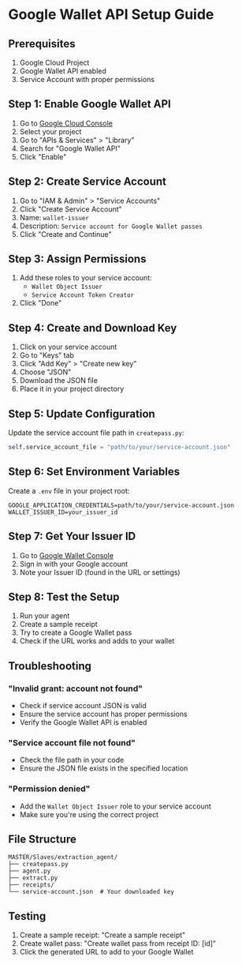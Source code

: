 # Google Wallet API Setup Guide

## Prerequisites
1. Google Cloud Project
2. Google Wallet API enabled
3. Service Account with proper permissions

## Step 1: Enable Google Wallet API
1. Go to [Google Cloud Console](https://console.cloud.google.com/)
2. Select your project
3. Go to "APIs & Services" > "Library"
4. Search for "Google Wallet API"
5. Click "Enable"

## Step 2: Create Service Account
1. Go to "IAM & Admin" > "Service Accounts"
2. Click "Create Service Account"
3. Name: `wallet-issuer`
4. Description: `Service account for Google Wallet passes`
5. Click "Create and Continue"

## Step 3: Assign Permissions
1. Add these roles to your service account:
   - `Wallet Object Issuer`
   - `Service Account Token Creator`
2. Click "Done"

## Step 4: Create and Download Key
1. Click on your service account
2. Go to "Keys" tab
3. Click "Add Key" > "Create new key"
4. Choose "JSON"
5. Download the JSON file
6. Place it in your project directory

## Step 5: Update Configuration
Update the service account file path in `createpass.py`:

```python
self.service_account_file = "path/to/your/service-account.json"
```

## Step 6: Set Environment Variables
Create a `.env` file in your project root:

```env
GOOGLE_APPLICATION_CREDENTIALS=path/to/your/service-account.json
WALLET_ISSUER_ID=your_issuer_id
```

## Step 7: Get Your Issuer ID
1. Go to [Google Wallet Console](https://pay.google.com/business/console/)
2. Sign in with your Google account
3. Note your Issuer ID (found in the URL or settings)

## Step 8: Test the Setup
1. Run your agent
2. Create a sample receipt
3. Try to create a Google Wallet pass
4. Check if the URL works and adds to your wallet

## Troubleshooting

### "Invalid grant: account not found"
- Check if service account JSON is valid
- Ensure the service account has proper permissions
- Verify the Google Wallet API is enabled

### "Service account file not found"
- Check the file path in your code
- Ensure the JSON file exists in the specified location

### "Permission denied"
- Add the `Wallet Object Issuer` role to your service account
- Make sure you're using the correct project

## File Structure
```
MASTER/Slaves/extraction_agent/
├── createpass.py
├── agent.py
├── extract.py
├── receipts/
└── service-account.json  # Your downloaded key
```

## Testing
1. Create a sample receipt: "Create a sample receipt"
2. Create wallet pass: "Create wallet pass from receipt ID: [id]"
3. Click the generated URL to add to your Google Wallet 